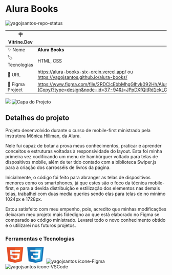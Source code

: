 # Alura Books
 
![yagojsantos-repo-status](https://img.shields.io/badge/Status-Concluído-lightgrey?style=for-the-badge&logo=headspace&logoColor=green&color=lightgrey)


| :placard: Vitrine.Dev |     |
| -------------  | --- |
| :sparkles: Nome        | **Alura Books**
| :label: Tecnologias | HTML, CSS
| :rocket: URL         | https://alura-books-six-orcin.vercel.app/ ou https://yagojsantos.github.io/alura-books/
| :memo: Figma Project         | https://www.figma.com/file/2RDClcEbbMhgGlhvk092Hh/AluraBooks-(Copy)?type=design&node-id=37-94&t=JPpDXfQitRd1ckLG-0

<img width="50%" src="https://github.com/yagojsantos/alura-books/assets/119305146/8535a5a3-ab49-4887-8411-218a9f5e81c3">
<img src="https://github.com/yagojsantos/alura-books/assets/119305146/d0026229-54e2-41ec-82e6-99e94914a6f6#vitrinedev" width="0px" alt="Capa do Projeto">

## Detalhes do projeto

Projeto desenvolvido durante o curso de mobile-first ministrado pela instrutora <a href="https://github.com/MonicaHillman">Mônica Hillman</a>, da Alura.

Nele fui capaz de botar a prova meus conhecimentos, praticar e aprender conceitos e estruturas voltadas à responsividade do layout.
Esta foi minha primeira vez codificando um menu de hambúrguer voltado para telas de dispositivos mobile, além de ter tido contado com a biblioteca Swiper.js para a criação dos carrosséis de livros da página.

Inicialmente, o código foi feito para abranger as telas de dispositivos menores como os smartphones, já que estes são o foco da técnica mobile-first, e para a devida distribuição e estilização dos elementos nas demais telas, trabalhei com duas media queries sendo elas para telas de no mínimo 1024px e 1728px.

Estou satisfeito com meu empenho, pois, acredito que minhas modificações deixaram meu projeto mais fidedigno ao que está elaborado no Figma se comparado ao código ministrado.
Levarei todo o novo conhecimento obtido e o utilizarei nos futuros projetos.

### Ferramentas e Tecnologias
<div style="display:inline-block">
<img alt="yagojsantos ícone-HTML" height="50" width="60" src="https://raw.githubusercontent.com/devicons/devicon/master/icons/html5/html5-original.svg">
<img alt="yagojsantos ícone-CSS" height="50" width="60" src="https://raw.githubusercontent.com/devicons/devicon/master/icons/css3/css3-original.svg">
<img alt="yagojsantos ícone-Figma" height="50" width="60" src="https://cdn.jsdelivr.net/gh/devicons/devicon/icons/figma/figma-original.svg">
<img alt="yagojsantos ícone-VSCode" height="50" width="60" src="https://cdn.jsdelivr.net/gh/devicons/devicon/icons/vscode/vscode-original.svg">
</div>
